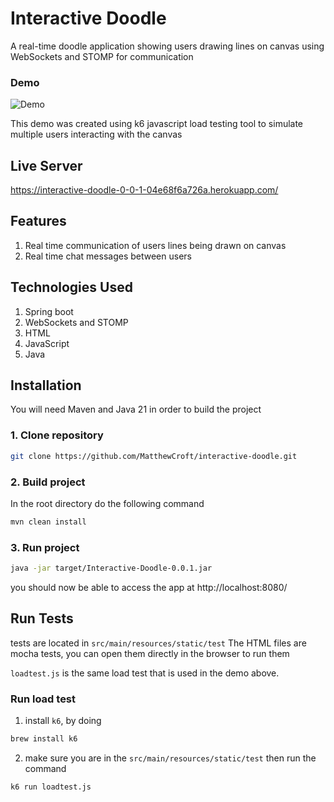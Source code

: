# Interactive Doodle

A real-time doodle application showing users drawing lines on canvas using WebSockets and STOMP for communication
### Demo
![Demo](https://i.giphy.com/media/v1.Y2lkPTc5MGI3NjExZHY3eHpvY3N1ZjZlbmRya3N5amJ6NDczbWp3d3JmanFqeThrbmRhMCZlcD12MV9pbnRlcm5hbF9naWZfYnlfaWQmY3Q9Zw/JJZTFFpVxgQLnJ5gHJ/giphy.gif)

This demo was created using k6 javascript load testing tool to simulate multiple users interacting with the canvas

## Live Server
https://interactive-doodle-0-0-1-04e68f6a726a.herokuapp.com/

## Features
1. Real time communication of users lines being drawn on canvas
2. Real time chat messages between users

## Technologies Used
1. Spring boot
2. WebSockets and STOMP
3. HTML
4. JavaScript
5. Java

## Installation
You will need Maven and Java 21 in order to build the project

### 1. Clone repository
```bash
git clone https://github.com/MatthewCroft/interactive-doodle.git
```
### 2. Build project
In the root directory do the following command
```bash
mvn clean install
```

###  3. Run project
```bash
java -jar target/Interactive-Doodle-0.0.1.jar
```
you should now be able to access the app at http://localhost:8080/ 

## Run Tests
tests are located in ``src/main/resources/static/test``
The HTML files are mocha tests, you can open them directly in the browser to run them

``loadtest.js`` is the same load test that is used in the demo above.
### Run load test
1. install ``k6``, by doing 
```bash
brew install k6
```
2. make sure you are in the ``src/main/resources/static/test`` then run the command
```bash 
k6 run loadtest.js
```
